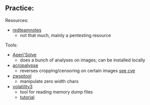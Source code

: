 Practice:
- 

Resources:
- [redteamnotes](https://www.ired.team/)
	- not that much, mainly a pentesting resource

Tools:
- [Aperi'Solve](https://aperisolve.com/)
	- does a bunch of analyses on images; can be installed locally
- [acropalypse](https://acropalypse.app/)
	- reverses cropping/censoring on certain images [see cve](https://en.wikipedia.org/wiki/ACropalypse)
- [zwsptool](https://github.com/TwistAtom/ZWSP-Tool)
	- manipulate zero width chars
- [volatility3](https://github.com/volatilityfoundation/volatility3)
	- tool for reading memory dump files
	- [tutorial](https://www.youtube.com/watch?v=Uk3DEgY5Ue8)

